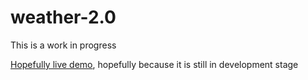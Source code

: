 # weather-2.0

This is a work in progress

[Hopefully live demo](https://still-spire-69190.herokuapp.com/), hopefully because it is still in development stage
